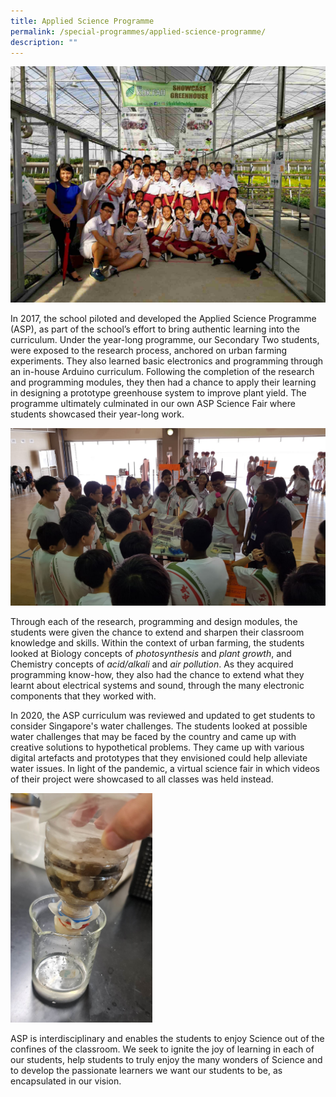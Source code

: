 ```yaml
---
title: Applied Science Programme
permalink: /special-programmes/applied-science-programme/
description: ""
---
```

![](/images/ASP1.jpeg)

In 2017, the school piloted and developed the Applied Science Programme (ASP), as part of the school’s effort to bring authentic learning into the curriculum. Under the year-long programme, our Secondary Two students, were exposed to the research process, anchored on urban farming experiments. They also learned basic electronics and programming through an in-house Arduino curriculum. Following the completion of the research and programming modules, they then had a chance to apply their learning in designing a prototype greenhouse system to improve plant yield. The programme ultimately culminated in our own ASP Science Fair where students showcased their year-long work.

![](/images/ASP2.jpeg)

Through each of the research, programming and design modules, the students were given the chance to extend and sharpen their classroom knowledge and skills. Within the context of urban farming, the students looked at Biology concepts of _photosynthesis_ and _plant growth_, and Chemistry concepts of _acid/alkali_ and _air pollution_. As they acquired programming know-how, they also had the chance to extend what they learnt about electrical systems and sound, through the many electronic components that they worked with.

In 2020, the ASP curriculum was reviewed and updated to get students to consider Singapore's water challenges. The students looked at possible water challenges that may be faced by the country and came up with creative solutions to hypothetical problems. They came up with various digital artefacts and prototypes that they envisioned could help alleviate water issues. In light of the pandemic, a virtual science fair in which videos of their project were showcased to all classes was held instead.

<img src="/images/Filter%20Cropped.png" 
     style="width:45%">

ASP is interdisciplinary and enables the students to enjoy Science out of the confines of the classroom. We seek to ignite the joy of learning in each of our students, help students to truly enjoy the many wonders of Science and to develop the passionate learners we want our students to be, as encapsulated in our vision.